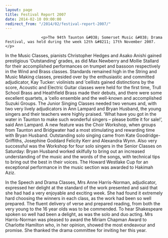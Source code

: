 ```yaml
---
layout: page
title: Festival Report 2007
date: 2014-02-10 09:00:00
redirect_from: "/2014/02/festival-report-2007/"
---
```

<section>

                    
                    <p>The 94th Taunton &#038; Somerset Music &#038; Drama Festival, was held during the week 12th &#8211; 17th November 2007.</p>
<p>In the Music Classes, pianists Christopher Hedges and Asako Anishi gained prestigious ‘Outstanding’ grades, as did Max Newberry and Mollie Stallard for their accomplished performances on trumpet and bassoon respectively in the Wind and Brass classes. Standards remained high in the String and Music Making classes, presided over by the enthusiastic and committed adjudicator, Kay Tucker: violinists and ’cellists gained distinctions by the score, Acoustic and Electric Guitar classes were held for the first time, Trull School Brass and Heathfield Brass made their debuts, and there were some excellent quartets, a ’cello ensemble and the well-known and accomplished Suzuki Groups. The Junior Singing Classes needed two venues and, with two very lively adjudicators in Ann Lampard and Bryan Husband, the young singers and their teachers were highly praised. ‘What have you got in the water in Taunton to make such wonderful singers – please bottle it for sale!’, said Ann Lampard. A new feature was the Choir Workshop, when groups from Taunton and Bridgwater had a most stimulating and rewarding time with Bryan Husband. Outstanding solo singing came from Kate Goodridge-Griffiths, Josephine Goddard Felicity Kerr and Alexandra Wynn. Also very successful was the Workshop for four solo singers in the Senior Classes on Saturday: Bryan Husband worked skilfully to bring out an increased understanding of the music and the words of the songs, with technical tips to bring out the best in their voices. The Howard Westlake Cup for an exceptional performance in the music section was awarded to Hakimah Aziz.</p>
<p>In the Speech and Drama Classes, Mrs Anne Harris-Norman, adjudicator, expressed her delight at the standard of the work presented and said that she had had a very enjoyable and exciting week. She had found it extremely hard choosing the winners in each class, as the work had been so well prepared. The fluent delivery of verse and prepared reading, from both the very young to the 16 year olds was to be commended. To hear Shakespeare spoken so well had been a delight, as was the solo and duo acting. Mrs Harris-Norman was pleased to award the Miriam Chapman Award to Charlotte Hamilton who, in her opinion, showed the most endeavour and promise. She thanked the drama committee for inviting her this year. </p>

                
</section>
